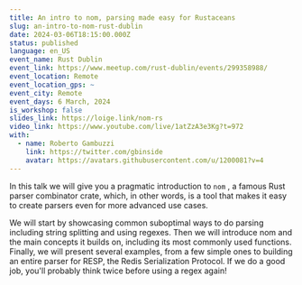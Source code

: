 ```yaml
---
title: An intro to nom, parsing made easy for Rustaceans
slug: an-intro-to-nom-rust-dublin
date: 2024-03-06T18:15:00.000Z
status: published
language: en_US
event_name: Rust Dublin
event_link: https://www.meetup.com/rust-dublin/events/299358988/
event_location: Remote
event_location_gps: ~
event_city: Remote
event_days: 6 March, 2024
is_workshop: false
slides_link: https://loige.link/nom-rs
video_link: https://www.youtube.com/live/1atZzA3e3Kg?t=972
with:
  - name: Roberto Gambuzzi
    link: https://twitter.com/gbinside
    avatar: https://avatars.githubusercontent.com/u/1200081?v=4
---
```


In this talk we will give you a pragmatic introduction to `nom` , a famous Rust parser combinator crate, which, in other words, is a tool that makes it easy to create parsers even for more advanced use cases.

We will start by showcasing common suboptimal ways to do parsing including string splitting and using regexes. Then we will introduce nom and the main concepts it builds on, including its most commonly used functions. Finally, we will present several examples, from a few simple ones to building an entire parser for RESP, the Redis Serialization Protocol. If we do a good job, you'll probably think twice before using a regex again!
